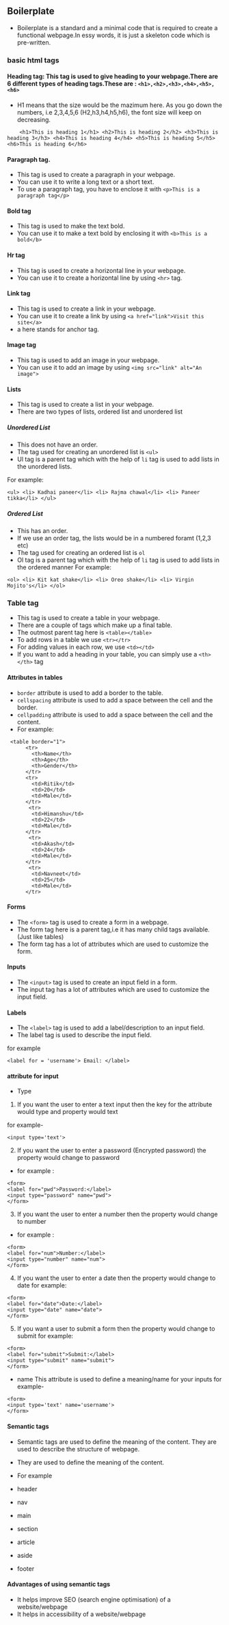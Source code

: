## Boilerplate

- Boilerplate is a standard and a minimal code that is required to create a functional webpage.In essy words, it is just a skeleton code which is pre-written.

### basic html tags

#### Heading tag: This tag is used to give heading to your webpage.There are 6 different types of heading tags.These are : `<h1>,<h2>,<h3>,<h4>,<h5>,<h6>`

- H1 means that the size would be the mazimum here. As you go down the numbers, i.e 2,3,4,5,6 (H2,h3,h4,h5,h6), the font size will keep on decreasing.

`    <h1>This is heading 1</h1>
    <h2>This is heading 2</h2>
    <h3>This is heading 3</h3>
    <h4>This is heading 4</h4>
    <h5>This is heading 5</h5>
    <h6>This is heading 6</h6>`

#### Paragraph tag.

- This tag is used to create a paragraph in your webpage.
- You can use it to write a long text or a short text.
- To use a paragraph tag, you have to enclose it with `<p>This is a paragraph tag</p>`

#### Bold tag

- This tag is used to make the text bold.
- You can use it to make a text bold by enclosing it with `<b>This is a bold</b>`

#### Hr tag

- This tag is used to create a horizontal line in your webpage.
- You can use it to create a horizontal line by using `<hr>` tag.

#### Link tag

- This tag is used to create a link in your webpage.
- You can use it to create a link by using `<a href="link">Visit this site</a>`
- a here stands for anchor tag.

#### Image tag

- This tag is used to add an image in your webpage.
- You can use it to add an image by using `<img src="link" alt="An image">`

#### Lists

- This tag is used to create a list in your webpage.
- There are two types of lists, ordered list and unordered list

##### Unordered List

- This does not have an order.
- The tag used for creating an unordered list is `<ul>`
- Ul tag is a parent tag which with the help of `li` tag is used to add lists in the unordered lists.

For example:

```
<ul> <li> Kadhai paneer</li> <li> Rajma chawal</li> <li> Paneer tikka</li> </ul>
```

##### Ordered List

- This has an order.
- If we use an order tag, the lists would be in a numbered foramt (1,2,3 etc)
- The tag used for creating an ordered list is `ol`
- Ol tag is a parent tag which with the help of `li` tag is used to add lists in the ordered manner
  For example:

```
<ol> <li> Kit kat shake</li> <li> Oreo shake</li> <li> Virgin Mojito's</li> </ol>
```

### Table tag

- This tag is used to create a table in your webpage.
- There are a couple of tags which make up a final table.
- The outmost parent tag here is `<table></table>`
- To add rows in a table we use `<tr></tr>`
- For adding values in each row, we use `<td></td>`
- If you want to add a heading in your table, you can simply use a `<th> </th>` tag

#### Attributes in tables

- `border` attribute is used to add a border to the table.
- `cellspacing` attribute is used to add a space between the cell and the border.
- `cellpadding` attribute is used to add a space between the cell and the content.
- For example:

```
 <table border="1">
      <tr>
        <th>Name</th>
        <th>Age</th>
        <th>Gender</th>
      </tr>
      <tr>
        <td>Ritik</td>
        <td>20</td>
        <td>Male</td>
      </tr>
       <tr>
        <td>Himanshu</td>
        <td>22</td>
        <td>Male</td>
      </tr>
       <tr>
        <td>Akash</td>
        <td>24</td>
        <td>Male</td>
      </tr>
       <tr>
        <td>Navneet</td>
        <td>25</td>
        <td>Male</td>
      </tr>
```

#### Forms

- The `<form>` tag is used to create a form in a webpage.
- The form tag here is a parent tag,i.e it has many child tags available.(Just like tables)
- The form tag has a lot of attributes which are used to customize the form.

#### Inputs

- The `<input>` tag is used to create an input field in a form.
- The input tag has a lot of attributes which are used to customize the input field.

#### Labels

- The `<label>` tag is used to add a label/description to an input field.
- The label tag is used to describe the input field.

for example

```
<label for = 'username'> Email: </label>
```

#### attribute for input

- Type

1. If you want the user to enter a text input then the key for the attribute would type and property would text

for example-

```
<input type='text'>
```

2. If you want the user to enter a password (Encrypted password) the property would change to password

- for example :

```
<form>
<label for="pwd">Password:</label>
<input type="password" name="pwd">
</form>
```

3. If you want the user to enter a number then the property would change to number

- for example :

```
<form>
<label for="num">Number:</label>
<input type="number" name="num">
</form>
```

4. If you want the user to enter a date then the property would change to date
   for example:

```
<form>
<label for="date">Date:</label>
<input type="date" name="date">
</form>
```

5. If you want a user to submit a form then the property would change to submit
   for example:

```
<form>
<label for="submit">Submit:</label>
<input type="submit" name="submit">
</form>
```

- name
  This attribute is used to define a meaning/name for your inputs
  for example-

```
<form>
<input type='text' name='username'>
</form>
```

#### Semantic tags

- Semantic tags are used to define the meaning of the content. They are used to describe the structure of webpage.
- They are used to define the meaning of the content.

- For example
- header
- nav
- main
- section
- article
- aside
- footer

#### Advantages of using semantic tags

- It helps improve SEO (search engine optimisation) of a website/webpage
- It helps in accessibility of a website/webpage
